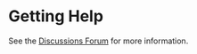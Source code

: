 # Getting Help

See the [Discussions Forum](https://github.com/orgs/mvup/discussions) for more information.

